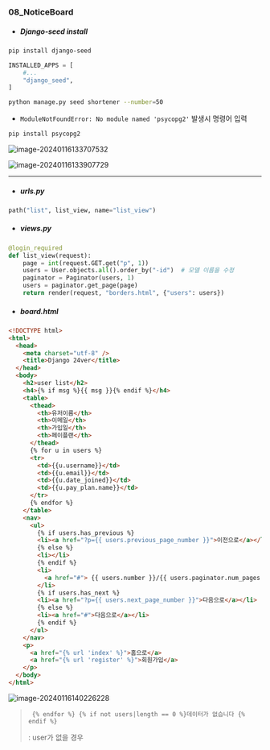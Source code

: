 ### 08_NoticeBoard

* ##### Django-seed install 

```bash
pip install django-seed
```

```python
INSTALLED_APPS = [
    #...
    "django_seed",
]
```



```bash
python manage.py seed shortener --number=50
```

* `ModuleNotFoundError: No module named 'psycopg2'` 발생시 명령어 입력 

```bash
pip install psycopg2
```

![image-20240116133707532](C:\Users\areur\AppData\Roaming\Typora\typora-user-images\image-20240116133707532.png)

![image-20240116133907729](C:\Users\areur\AppData\Roaming\Typora\typora-user-images\image-20240116133907729.png)



---



* ##### urls.py

```python
path("list", list_view, name="list_view")
```



* ##### views.py

```python
@login_required
def list_view(request):
    page = int(request.GET.get("p", 1))
    users = User.objects.all().order_by("-id")  # 모델 이름을 수정
    paginator = Paginator(users, 1)
    users = paginator.get_page(page)
    return render(request, "borders.html", {"users": users})
```



* ##### board.html

```html
<!DOCTYPE html>
<html>
  <head>
    <meta charset="utf-8" />
    <title>Django 24ver</title>
  </head>
  <body>
    <h2>user list</h2>
    <h4>{% if msg %}{{ msg }}{% endif %}</h4>
    <table>
      <thead>
        <th>유저이름</th>
        <th>이메일</th>
        <th>가입일</th>
        <th>페이플랜</th>
      </thead>
      {% for u in users %}
      <tr>
        <td>{{u.username}}</td>
        <td>{{u.email}}</td>
        <td>{{u.date_joined}}</td>
        <td>{{u.pay_plan.name}}</td>
      </tr>
      {% endfor %}
    </table>
    <nav>
      <ul>
        {% if users.has_previous %}
        <li><a href="?p={{ users.previous_page_number }}">이전으로</a></li>
        {% else %}
        <li></li>
        {% endif %}
        <li>
          <a href="#"> {{ users.number }}/{{ users.paginator.num_pages }} </a>
        </li>
        {% if users.has_next %}
        <li><a href="?p={{ users.next_page_number }}">다음으로</a></li>
        {% else %}
        <li><a href="#">다음으로</a></li>
        {% endif %}
      </ul>
    </nav>
    <p>
      <a href="{% url 'index' %}">홈으로</a>
      <a href="{% url 'register' %}">회원가입</a>
    </p>
  </body>
</html>

```

![image-20240116140226228](C:\Users\areur\AppData\Roaming\Typora\typora-user-images\image-20240116140226228.png)

> ` {% endfor %} {% if not users|length == 0 %}데이터가 없습니다 {% endif %}`
>
> : user가 없을 경우 
